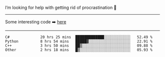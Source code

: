 I’m looking for help with getting rid of procrastination 🤔

-----

Some interesting code :arrow_right: [here](https://github.com/zhen8838/playground)

-----

<!--START_SECTION:waka-->

```text
C#              20 hrs 25 mins  █████████████░░░░░░░░░░░░   52.49 %
Python          8 hrs 54 mins   █████▓░░░░░░░░░░░░░░░░░░░   22.91 %
C++             3 hrs 50 mins   ██▒░░░░░░░░░░░░░░░░░░░░░░   09.88 %
Other           2 hrs 18 mins   █▒░░░░░░░░░░░░░░░░░░░░░░░   05.93 %
```

<!--END_SECTION:waka-->

<!--
**zhen8838/zhen8838** is a ✨ _special_ ✨ repository because its `README.md` (this file) appears on your GitHub profile.

Here are some ideas to get you started:

- 🔭 I’m currently working on ...
- 🌱 I’m currently learning ...
- 👯 I’m looking to collaborate on ...
 ...
- 💬 Ask me about ...
- 📫 How to reach me: ...
- 😄 Pronouns: ...
- ⚡ Fun fact: ...
-->

